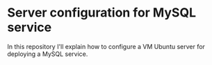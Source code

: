 # Server configuration for MySQL service

In this repository I'll explain how to configure a VM Ubuntu server for deploying a MySQL service.
